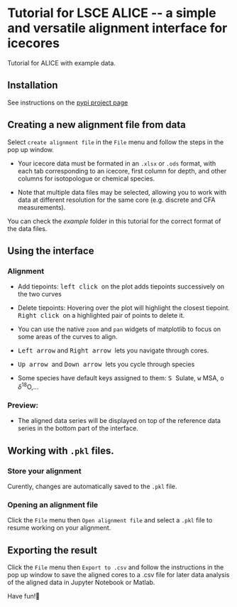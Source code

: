 # Tutorial for LSCE ALICE -- a simple and versatile alignment interface for icecores

Tutorial for ALICE with example data.

## Installation

See instructions on the [pypi project page](https://pypi.org/project/lscealice/)

## Creating a new alignment file from data
Select `create alignment file` in the `File` menu and follow the steps in the pop up window.

- Your icecore data must be formated in an `.xlsx` or `.ods` format, with each tab corresponding to an icecore, first column for depth, and other columns for isotopologue or chemical species.

- Note that multiple data files may be selected, allowing you to work with data at different resolution for the same core (e.g. discrete and CFA measurements).

You can check the _example_ folder in this tutorial for the correct format of the data files.

## Using the interface

### Alignment

- Add tiepoints: <kbd> left click </kbd>  on the plot adds tiepoints successively on the two curves
- Delete tiepoints: Hovering over the plot will highlight the closest tiepoint. <kbd> Right click </kbd> on a highlighted pair of points to delete it.

- You can use the native `zoom` and `pan` widgets of matplotlib to focus on some areas of the curves to align.

- <kbd> Left arrow</kbd> and <kbd> Right arrow </kbd> lets you navigate through cores.
- <kbd> Up arrow </kbd> and <kbd> Down arrow </kbd> lets you cycle through species
- Some species have default keys assigned to them: <kbd> S </kbd> Sulate, <kbd>w</kbd> MSA, <kbd> o </kbd>  $`\delta^{18}`$O,...


### Preview: 
- The aligned data series will be displayed on top of the reference data series in the bottom part of the interface.

## Working with `.pkl` files.
### Store your alignment
Curently, changes are automatically saved to the `.pkl` file.
### Opening an alignment file
Click the `File` menu then `Open alignment file` and select a `.pkl` file to resume working on your alignment.

## Exporting the result
Click the `File` menu then `Export to .csv` and follow the instructions in the pop up window to save the aligned cores to a .csv file for later data analysis of the aligned data in Jupyter Notebook or Matlab.


Have fun!🐧
